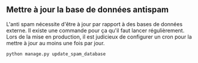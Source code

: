 ## Mettre à jour la base de données antispam

L'anti spam nécessite d'être à jour par rapport à des bases de données externe.
Il existe une commande pour ça qu'il faut lancer régulièrement.
Lors de la mise en production, il est judicieux de configurer
un cron pour la mettre à jour au moins une fois par jour.

```bash
python manage.py update_spam_database
```
